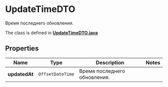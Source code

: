 

# UpdateTimeDTO

Время последнего обновления.

The class is defined in **[UpdateTimeDTO.java](../../src/main/java/org/openapitools/model/UpdateTimeDTO.java)**

## Properties

Name | Type | Description | Notes
------------ | ------------- | ------------- | -------------
**updatedAt** | `OffsetDateTime` | Время последнего обновления. | 



